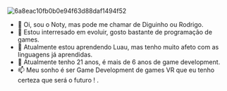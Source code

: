![6a8eac10fb0b0e94f63d88daf1494f52](https://user-images.githubusercontent.com/50033767/187330008-4d733608-ed62-4095-9cec-e2753dbad011.gif)
- 👋 Oi, sou o Noty, mas pode me chamar de Diguinho ou Rodrigo.
- 👀 Estou interresado em evoluir, gosto bastante de programação de games.
- 🌱 Atualmente estou aprendendo Luau, mas tenho muito afeto com as linguagens já aprendidas.
- 💞️ Atualmente tenho 21 anos, é mais de 6 anos de game development.
- 📫 Meu sonho é ser Game Development de games VR que eu tenho certeza que será o futuro ! .

<!---
imNoty0/imNoty0 is a ✨ special ✨ repository because its `README.md` (this file) appears on your GitHub profile.
You can click the Preview link to take a look at your changes.
--->
